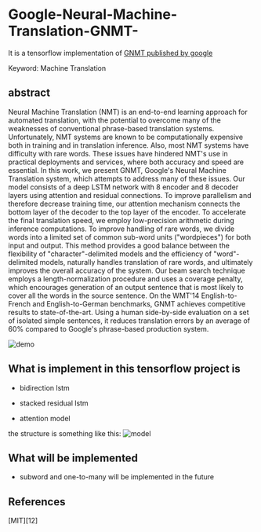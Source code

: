 # Google-Neural-Machine-Translation-GNMT-

It is a tensorflow implementation of [GNMT published by google][1]

Keyword: Machine Translation

## abstract 
Neural Machine Translation (NMT) is an end-to-end learning approach for automated translation, with the potential to overcome many of the weaknesses of conventional phrase-based translation systems. Unfortunately, NMT systems are known to be computationally expensive both in training and in translation inference. Also, most NMT systems have difficulty with rare words. These issues have hindered NMT's use in practical deployments and services, where both accuracy and speed are essential. In this work, we present GNMT, Google's Neural Machine Translation system, which attempts to address many of these issues. Our model consists of a deep LSTM network with 8 encoder and 8 decoder layers using attention and residual connections. To improve parallelism and therefore decrease training time, our attention mechanism connects the bottom layer of the decoder to the top layer of the encoder. To accelerate the final translation speed, we employ low-precision arithmetic during inference computations. To improve handling of rare words, we divide words into a limited set of common sub-word units ("wordpieces") for both input and output. This method provides a good balance between the flexibility of "character"-delimited models and the efficiency of "word"-delimited models, naturally handles translation of rare words, and ultimately improves the overall accuracy of the system. Our beam search technique employs a length-normalization procedure and uses a coverage penalty, which encourages generation of an output sentence that is most likely to cover all the words in the source sentence. On the WMT'14 English-to-French and English-to-German benchmarks, GNMT achieves competitive results to state-of-the-art. Using a human side-by-side evaluation on a set of isolated simple sentences, it reduces translation errors by an average of 60% compared to Google's phrase-based production system.

![demo](https://cloud.githubusercontent.com/assets/10870023/21465785/ef85ceb8-c965-11e6-9e02-3903fc8cc898.gif)

## What is implement in this tensorflow project is

- bidirection lstm

- stacked residual lstm

- attention model

the structure is something like this:
![model](https://cloud.githubusercontent.com/assets/10870023/21465786/f6f80422-c965-11e6-9b9e-609a5f87fb03.png)


## What will be implemented

- subword and one-to-many will be implemented in the future

## References
[MIT][12]

[1]: https://arxiv.org/abs/1609.08144



